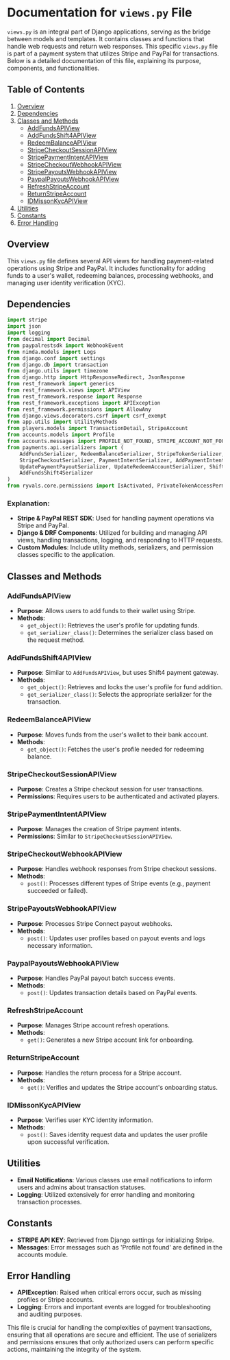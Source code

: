 # Documentation for `views.py` File

`views.py` is an integral part of Django applications, serving as the bridge between models and templates. It contains classes and functions that handle web requests and return web responses. This specific `views.py` file is part of a payment system that utilizes Stripe and PayPal for transactions. Below is a detailed documentation of this file, explaining its purpose, components, and functionalities.

## Table of Contents

1. [Overview](#overview)
2. [Dependencies](#dependencies)
3. [Classes and Methods](#classes-and-methods)
   - [AddFundsAPIView](#addfundsapi-view)
   - [AddFundsShift4APIView](#addfundsshift4api-view)
   - [RedeemBalanceAPIView](#redeembalanceapi-view)
   - [StripeCheckoutSessionAPIView](#stripecheckoutsessionapi-view)
   - [StripePaymentIntentAPIView](#stripepaymentintentapi-view)
   - [StripeCheckoutWebhookAPIView](#stripecheckoutwebhookapi-view)
   - [StripePayoutsWebhookAPIView](#stripepayoutswebhookapi-view)
   - [PaypalPayoutsWebhookAPIView](#paypalpayoutswebhookapi-view)
   - [RefreshStripeAccount](#refreshstripeaccount)
   - [ReturnStripeAccount](#returnstripeaccount)
   - [IDMissonKycAPIView](#idmissonkycapi-view)
4. [Utilities](#utilities)
5. [Constants](#constants)
6. [Error Handling](#error-handling)

## Overview

This `views.py` file defines several API views for handling payment-related operations using Stripe and PayPal. It includes functionality for adding funds to a user's wallet, redeeming balances, processing webhooks, and managing user identity verification (KYC).

## Dependencies

```python
import stripe
import json
import logging
from decimal import Decimal
from paypalrestsdk import WebhookEvent
from nimda.models import Logs
from django.conf import settings
from django.db import transaction
from django.utils import timezone
from django.http import HttpResponseRedirect, JsonResponse
from rest_framework import generics
from rest_framework.views import APIView
from rest_framework.response import Response
from rest_framework.exceptions import APIException
from rest_framework.permissions import AllowAny
from django.views.decorators.csrf import csrf_exempt
from app.utils import UtilityMethods
from players.models import TransactionDetail, StripeAccount
from accounts.models import Profile
from accounts.messages import PROFILE_NOT_FOUND, STRIPE_ACCOUNT_NOT_FOUND
from payments.api.serializers import (
    AddFundsSerializer, RedeemBalanceSerializer, StripeTokenSerializer,
    StripeCheckoutSerializer, PaymentIntentSerializer, AddPaymentIntentSerializer,
    UpdatePaymentPayoutSerializer, UpdateRedeemAccountSerializer, Shift4AccessBlockSerializer,
    AddFundsShift4Serializer
)
from ryvals.core.permissions import IsActivated, PrivateTokenAccessPermission, IsPlayer
```

### Explanation:

- **Stripe & PayPal REST SDK**: Used for handling payment operations via Stripe and PayPal.
- **Django & DRF Components**: Utilized for building and managing API views, handling transactions, logging, and responding to HTTP requests.
- **Custom Modules**: Include utility methods, serializers, and permission classes specific to the application.

## Classes and Methods

### AddFundsAPIView

- **Purpose**: Allows users to add funds to their wallet using Stripe.
- **Methods**:
  - `get_object()`: Retrieves the user's profile for updating funds.
  - `get_serializer_class()`: Determines the serializer class based on the request method.

### AddFundsShift4APIView

- **Purpose**: Similar to `AddFundsAPIView`, but uses Shift4 payment gateway.
- **Methods**:
  - `get_object()`: Retrieves and locks the user's profile for fund addition.
  - `get_serializer_class()`: Selects the appropriate serializer for the transaction.

### RedeemBalanceAPIView

- **Purpose**: Moves funds from the user's wallet to their bank account.
- **Methods**:
  - `get_object()`: Fetches the user's profile needed for redeeming balance.

### StripeCheckoutSessionAPIView

- **Purpose**: Creates a Stripe checkout session for user transactions.
- **Permissions**: Requires users to be authenticated and activated players.

### StripePaymentIntentAPIView

- **Purpose**: Manages the creation of Stripe payment intents.
- **Permissions**: Similar to `StripeCheckoutSessionAPIView`.

### StripeCheckoutWebhookAPIView

- **Purpose**: Handles webhook responses from Stripe checkout sessions.
- **Methods**:
  - `post()`: Processes different types of Stripe events (e.g., payment succeeded or failed).

### StripePayoutsWebhookAPIView

- **Purpose**: Processes Stripe Connect payout webhooks.
- **Methods**:
  - `post()`: Updates user profiles based on payout events and logs necessary information.

### PaypalPayoutsWebhookAPIView

- **Purpose**: Handles PayPal payout batch success events.
- **Methods**:
  - `post()`: Updates transaction details based on PayPal events.

### RefreshStripeAccount

- **Purpose**: Manages Stripe account refresh operations.
- **Methods**:
  - `get()`: Generates a new Stripe account link for onboarding.

### ReturnStripeAccount

- **Purpose**: Handles the return process for a Stripe account.
- **Methods**:
  - `get()`: Verifies and updates the Stripe account's onboarding status.

### IDMissonKycAPIView

- **Purpose**: Verifies user KYC identity information.
- **Methods**:
  - `post()`: Saves identity request data and updates the user profile upon successful verification.

## Utilities

- **Email Notifications**: Various classes use email notifications to inform users and admins about transaction statuses.
- **Logging**: Utilized extensively for error handling and monitoring transaction processes.

## Constants

- **STRIPE API KEY**: Retrieved from Django settings for initializing Stripe.
- **Messages**: Error messages such as 'Profile not found' are defined in the accounts module.

## Error Handling

- **APIException**: Raised when critical errors occur, such as missing profiles or Stripe accounts.
- **Logging**: Errors and important events are logged for troubleshooting and auditing purposes.

This file is crucial for handling the complexities of payment transactions, ensuring that all operations are secure and efficient. The use of serializers and permissions ensures that only authorized users can perform specific actions, maintaining the integrity of the system.
